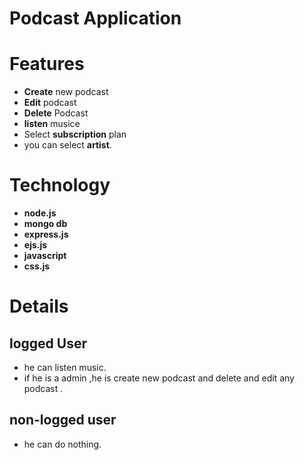 # Podcast Application 

# Features
*  **Create** new podcast
* **Edit** podcast
* **Delete** Podcast
* **listen** musice
* Select **subscription** plan
* you can select **artist**.

# Technology
* **node.js**
* **mongo db**
* **express.js**
* **ejs.js**
* **javascript**
* **css.js**

# Details
## logged User
* he  can listen music.
* if he is a admin ,he is create new podcast and delete and edit any podcast .
## non-logged user
* he can do nothing.
